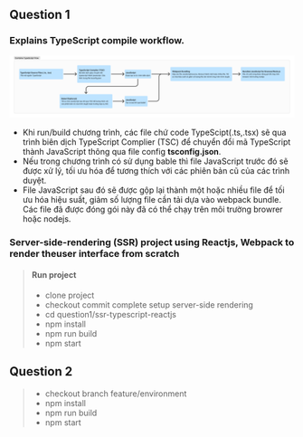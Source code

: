 ## Question 1
### Explains TypeScript compile workflow.
![TypeScript compile workflow](/CombineTypescriptFlow.png)
- Khi run/build chương trình, các file chứ code TypeScipt(.ts,.tsx) sẽ qua trình biên dịch TypeScript Complier (TSC) để chuyển đổi mã TypeScript thành JavaScript thông qua file config **tsconfig.json**.
- Nếu trong chương trình có sử dụng bable thì file JavaScript trước đó sẽ được xử lý, tối ưu hóa để tương thích với các phiên bản cũ của các trình duyệt.
- File JavaScript sau đó sẽ được gộp lại thành một hoặc nhiều file để tối ưu hóa hiệu suất, giảm số lượng file cần tải dựa vào webpack bundle. Các file đã được đóng gói này đã có thể chạy trên môi trường browrer hoặc nodejs.
### Server-side-rendering (SSR) project using Reactjs, Webpack to render theuser interface from scratch

>#### Run project
> - clone project
> - checkout commit complete setup server-side rendering 
> - cd question1/ssr-typescript-reactjs
> - npm install
> - npm run build
> - npm start

## Question 2
> - checkout branch feature/environment
> - npm install
> - npm run build
> - npm start


